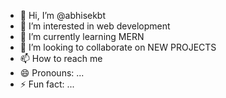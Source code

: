 - 👋 Hi, I’m @abhisekbt
- 👀 I’m interested in web development
- 🌱 I’m currently learning MERN
- 💞️ I’m looking to collaborate on NEW PROJECTS
- 📫 How to reach me 
- 😄 Pronouns: ...
- ⚡ Fun fact: ...

<!---
abhisekbt/abhisekbt is a ✨ special ✨ repository because its `README.md` (this file) appears on your GitHub profile.
You can click the Preview link to take a look at your changes.
--->
